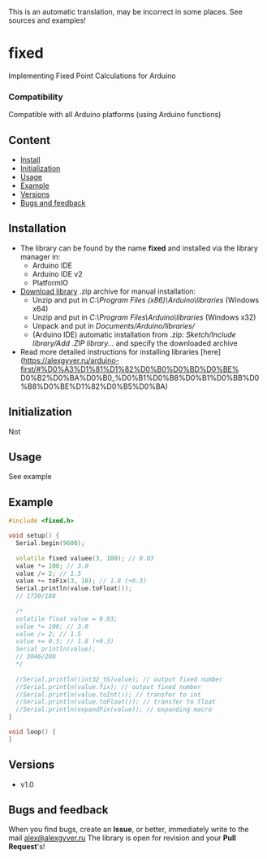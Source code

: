 This is an automatic translation, may be incorrect in some places. See sources and examples!

# fixed
Implementing Fixed Point Calculations for Arduino

### Compatibility
Compatible with all Arduino platforms (using Arduino functions)

## Content
- [Install](#install)
- [Initialization](#init)
- [Usage](#usage)
- [Example](#example)
- [Versions](#versions)
- [Bugs and feedback](#feedback)

<a id="install"></a>
## Installation
- The library can be found by the name **fixed** and installed via the library manager in:
    - Arduino IDE
    - Arduino IDE v2
    - PlatformIO
- [Download library](https://github.com/GyverLibs/fixed/archive/refs/heads/main.zip) .zip archive for manual installation:
    - Unzip and put in *C:\Program Files (x86)\Arduino\libraries* (Windows x64)
    - Unzip and put in *C:\Program Files\Arduino\libraries* (Windows x32)
    - Unpack and put in *Documents/Arduino/libraries/*
    - (Arduino IDE) automatic installation from .zip: *Sketch/Include library/Add .ZIP library…* and specify the downloaded archive
- Read more detailed instructions for installing libraries [here] (https://alexgyver.ru/arduino-first/#%D0%A3%D1%81%D1%82%D0%B0%D0%BD%D0%BE% D0%B2%D0%BA%D0%B0_%D0%B1%D0%B8%D0%B1%D0%BB%D0%B8%D0%BE%D1%82%D0%B5%D0%BA)

<a id="init"></a>
## Initialization
Not

<a id="usage"></a>
## Usage
See example

<a id="example"></a>
## Example
```cpp
#include <fixed.h>

void setup() {
  Serial.begin(9600);
  
  volatile fixed valuee(3, 100); // 0.03
  value *= 100; // 3.0
  value /= 2; // 1.5
  value += toFix(3, 10); // 1.8 (+0.3)
  Serial.println(value.toFloat());
  // 1730/188
  
  /*
  volatile float value = 0.03;
  value *= 100; // 3.0
  value /= 2; // 1.5
  value += 0.3; // 1.8 (+0.3)
  Serial println(value);
  // 3046/200
  */
  
  //Serial.println((int32_t&)value); // output fixed number
  //Serial.println(value.fix); // output fixed number
  //Serial.println(value.toInt()); // transfer to int
  //Serial.println(value.toFloat()); // transfer to float
  //Serial.println(expandFix(value)); // expanding macro
}

void loop() {
}
```

<a id="versions"></a>
## Versions
- v1.0

<a id="feedback"></a>
## Bugs and feedback
When you find bugs, create an **Issue**, or better, immediately write to the mail [alex@alexgyver.ru](mailto:alex@alexgyver.ru)
The library is open for revision and your **Pull Request**'s!